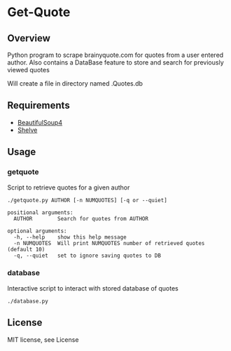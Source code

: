 # Get-Quote

## Overview
Python program to scrape brainyquote.com for quotes from a user entered author. Also contains a DataBase feature to store and search for previously viewed quotes

Will create a file in directory named .Quotes.db

## Requirements
* [BeautifulSoup4](https://pypi.python.org/pypi/beautifulsoup4)
* [Shelve](https://docs.python.org/2/library/shelve.html)

## Usage
### getquote

Script to retrieve quotes for a given author

```
./getquote.py AUTHOR [-n NUMQUOTES] [-q or --quiet]

positional arguments:
  AUTHOR        Search for quotes from AUTHOR

optional arguments:
  -h, --help    show this help message
  -n NUMQUOTES  Will print NUMQUOTES number of retrieved quotes (default 10)
  -q, --quiet   set to ignore saving quotes to DB
```
### database

Interactive script to interact with stored database of quotes

```
./database.py
```

## License
MIT license, see License
